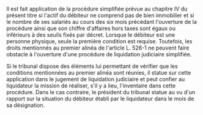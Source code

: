 Il est fait application de la procédure simplifiée prévue au chapitre IV du présent titre si l'actif du débiteur ne comprend pas de bien immobilier et si le nombre de ses salariés au cours des six mois précédant l'ouverture de la procédure ainsi que son chiffre d'affaires hors taxes sont égaux ou inférieurs à des seuils fixés par décret. Lorsque le débiteur est une personne physique, seule la première condition est requise. Toutefois, les droits mentionnés au premier alinéa de l'article L. 526-1 ne peuvent faire obstacle à l'ouverture d'une procédure de liquidation judiciaire simplifiée.


Si le tribunal dispose des éléments lui permettant de vérifier que les conditions mentionnées au premier alinéa sont réunies, il statue sur cette application dans le jugement de liquidation judiciaire et peut confier au liquidateur la mission de réaliser, s'il y a lieu, l'inventaire dans cette procédure. Dans le cas contraire, le président du tribunal statue au vu d'un rapport sur la situation du débiteur établi par le liquidateur dans le mois de sa désignation.

